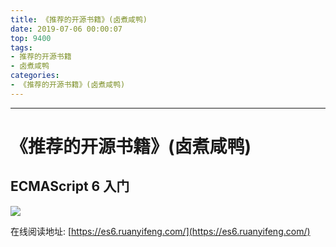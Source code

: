```yaml
---
title: 《推荐的开源书籍》(卤煮咸鸭)
date: 2019-07-06 00:00:07
top: 9400
tags: 
- 推荐的开源书籍
- 卤煮咸鸭
categories:
- 《推荐的开源书籍》(卤煮咸鸭)
---
```


------


<!-- more -->

# 《推荐的开源书籍》(卤煮咸鸭)



## ECMAScript 6 入门

![](https://user-images.githubusercontent.com/15868458/61191235-78b94580-a6da-11e9-8354-2f405bdf28f7.png)


在线阅读地址: [https://es6.ruanyifeng.com/](https://es6.ruanyifeng.com/)















